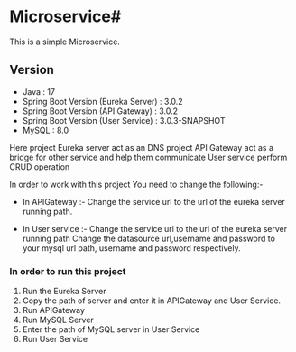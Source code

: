 # Microservice#
This is a simple Microservice.

## Version
* Java : 17
* Spring Boot Version (Eureka Server) : 3.0.2
* Spring Boot Version (API Gateway) : 3.0.2
* Spring Boot Version (User Service) : 3.0.3-SNAPSHOT
* MySQL : 8.0

Here project Eureka server act as an DNS
project API Gateway act as a bridge for other service and help them communicate
User service perform CRUD operation

In order to work with this project 
You need to change the following:-

* In APIGateway :-
Change the service url to the url of the eureka server running path.

* In User service :- 
Change the service url to the url of the eureka server running path
Change the datasource url,username and password to your mysql url path, username and password respectively.

### In order to run this project
1. Run the Eureka Server
2. Copy the path of server and enter it in APIGateway and User Service.
3. Run APIGateway 
4. Run MySQL Server
5. Enter the path of MySQL server in User Service
6. Run User Service 
